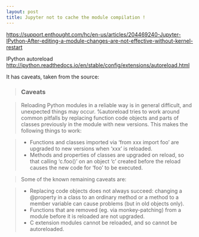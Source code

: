 ```yaml
---
layout: post
title: Jupyter not to cache the module compilation !
---
```

https://support.enthought.com/hc/en-us/articles/204469240-Jupyter-IPython-After-editing-a-module-changes-are-not-effective-without-kernel-restart

IPython autoreload http://ipython.readthedocs.io/en/stable/config/extensions/autoreload.html

It has caveats, taken from the source:

> ### Caveats

> Reloading Python modules in a reliable way is in general difficult, and unexpected things may occur. %autoreload tries to work around common pitfalls by replacing function code objects and parts of classes previously in the module with new versions. This makes the following things to work:

> * Functions and classes imported via ‘from xxx import foo’ are upgraded to new versions when ‘xxx’ is reloaded.
> * Methods and properties of classes are upgraded on reload, so that calling ‘c.foo()’ on an object ‘c’ created before the reload causes the new code for ‘foo’ to be executed.

> Some of the known remaining caveats are:

> * Replacing code objects does not always succeed: changing a @property in a class to an ordinary method or a method to a member variable can cause problems (but in old objects only).
> * Functions that are removed (eg. via monkey-patching) from a module before it is reloaded are not upgraded.
> * C extension modules cannot be reloaded, and so cannot be autoreloaded.

